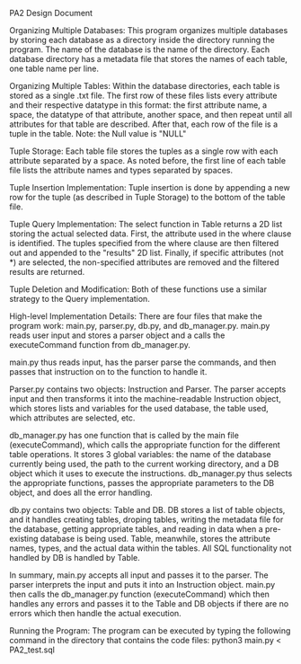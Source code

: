 PA2 Design Document

Organizing Multiple Databases:
This program organizes multiple databases by storing each database as a directory inside the directory running the program. The name of the database is the name of the directory. Each database directory has a metadata file that stores the names of each table, one table name per line.


Organizing Multiple Tables:
Within the database directories, each table is stored as a single .txt file. The first row of these files lists every attribute and their respective datatype in this format: the first attribute name, a space, the datatype of that attribute, another space, and then repeat until all attributes for that table are described. After that, each row of the file is a tuple in the table. Note: the Null value is "NULL"


Tuple Storage:
Each table file stores the tuples as a single row with each attribute separated by a space. As noted before, the first line of each table file lists the attribute names and types separated by spaces.


Tuple Insertion Implementation:
Tuple insertion is done by appending a new row for the tuple (as described in Tuple Storage) to the bottom of the table file.


Tuple Query Implementation:
The select function in Table returns a 2D list storing the actual selected data. First, the attribute used in the where clause is identified. The tuples specified from the where clause are then filtered out and appended to the "results" 2D list. Finally, if specific attributes (not *) are selected, the non-specified attributes are removed and the filtered results are returned.


Tuple Deletion and Modification:
Both of these functions use a similar strategy to the Query implementation.


High-level Implementation Details:
There are four files that make the program work: main.py, parser.py, db.py, and db_manager.py. main.py reads user input and stores a parser object and a calls the executeCommand function from db_manager.py. 

main.py thus reads input, has the parser parse the commands, and then passes that instruction on to the function to handle it. 

Parser.py contains two objects: Instruction and Parser. The parser accepts input and then transforms it into the machine-readable Instruction object, which stores lists and variables for the used database, the table used, which attributes are selected, etc.

db_manager.py has one function that is called by the main file (executeCommand), which calls the appropriate function for the different table operations. It stores 3 global variables: the name of the database currently being used, the path to the current working directory, and a DB object which it uses to execute the instructions. db_manager.py thus selects the appropriate functions, passes the appropriate parameters to the DB object, and does all the error handling.

db.py contains two objects: Table and DB. DB stores a list of table objects, and it handles creating tables, droping tables, writing the metadata file for the database, getting appropriate tables, and reading in data when a pre-existing database is being used. Table, meanwhile, stores the attribute names, types, and the actual data within the tables. All SQL functionality not handled by DB is handled by Table.

In summary, main.py accepts all input and passes it to the parser. The parser interprets the input and puts it into an Instruction object. main.py then calls the db_manager.py function (executeCommand) which then handles any errors and passes it to the Table and DB objects if there are no errors which then handle the actual execution.


Running the Program:
The program can be executed by typing the following command in the directory that contains the code files:
python3 main.py < PA2_test.sql

